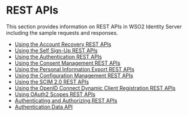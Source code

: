 # REST APIs

This section provides information on REST APIs in WSO2 Identity Server
including the sample requests and responses.

-   [Using the Account Recovery REST APIs](../../develop/using-the-account-recovery-rest-apis)
-   [Using the Self Sign-Up REST APIs](../../develop/using-the-self-sign-up-rest-apis)
-   [Using the Authentication REST APIs](../../develop/using-the-authentication-rest-apis)
-   [Using the Consent Management REST APIs](../../develop/using-the-consent-management-rest-apis)
-   [Using the Personal Information Export REST APIs](../../develop/using-the-personal-information-export-rest-apis)
-   [Using the Configuration Management REST APIs](../../develop/using-the-configuration-management-rest-apis)
-   [Using the SCIM 2.0 REST APIs](../../develop/using-the-scim-2.0-rest-apis)
-   [Using the OpenID Connect Dynamic Client Registration REST APIs](Using-the../../using-wso2-identity-server/openid-connectdynamic-client-registration-rest-apis)
-   [Using OAuth2 Scopes REST APIs](../../develop/using-oauth2-scopes-rest-apis)
-   [Authenticating and Authorizing REST APIs](../../develop/authenticating-and-authorizing-rest-apis)
-   [Authentication Data API](../../develop/authenticating-and-authorizing-rest-apis)
